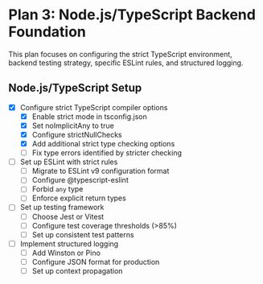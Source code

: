# Plan 3: Node.js/TypeScript Backend Foundation

This plan focuses on configuring the strict TypeScript environment, backend testing strategy, specific ESLint rules, and structured logging.

## Node.js/TypeScript Setup

- [x] Configure strict TypeScript compiler options
  - [x] Enable strict mode in tsconfig.json
  - [x] Set noImplicitAny to true
  - [x] Configure strictNullChecks
  - [x] Add additional strict type checking options
  - [ ] Fix type errors identified by stricter checking
- [ ] Set up ESLint with strict rules
  - [ ] Migrate to ESLint v9 configuration format
  - [ ] Configure @typescript-eslint
  - [ ] Forbid `any` type
  - [ ] Enforce explicit return types
- [ ] Set up testing framework
  - [ ] Choose Jest or Vitest
  - [ ] Configure test coverage thresholds (>85%)
  - [ ] Set up consistent test patterns
- [ ] Implement structured logging
  - [ ] Add Winston or Pino
  - [ ] Configure JSON format for production
  - [ ] Set up context propagation
